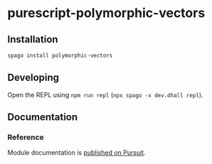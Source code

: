 # purescript-polymorphic-vectors

## Installation

```sh
spago install polymorphic-vectors
```

## Developing

Open the REPL using `npm run repl` (`npx spago -x dev.dhall repl`).

## Documentation

### Reference

Module documentation is [published on Pursuit](http://pursuit.purescript.org/packages/purescript-polymorphic-vectors).
